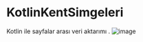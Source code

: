 # KotlinKentSimgeleri
Kotlin ile sayfalar arası veri aktarımı .
![image](https://user-images.githubusercontent.com/56899039/161770764-3ba1cc43-26b8-4d02-8372-579fe1c3b106.png)
